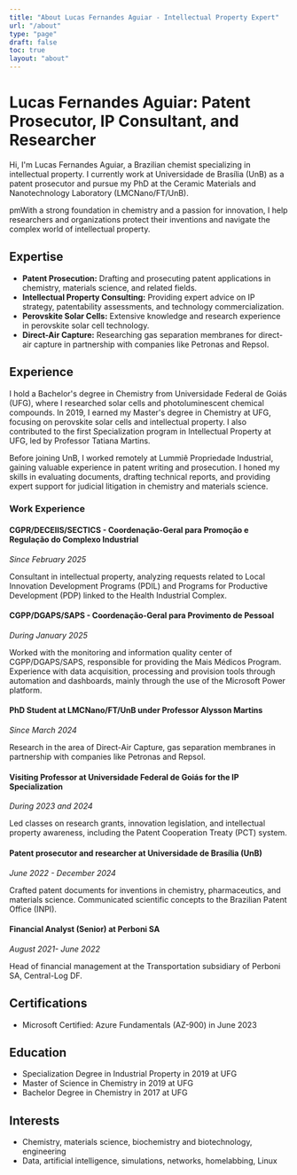 ```yaml
---
title: "About Lucas Fernandes Aguiar - Intellectual Property Expert"
url: "/about"
type: "page"
draft: false
toc: true
layout: "about"
---
```


# Lucas Fernandes Aguiar: Patent Prosecutor, IP Consultant, and Researcher

Hi, I'm Lucas Fernandes Aguiar, a Brazilian chemist specializing in intellectual property. I currently work at Universidade de Brasília (UnB) as a patent prosecutor and pursue my PhD at the Ceramic Materials and Nanotechnology Laboratory (LMCNano/FT/UnB).

pmWith a strong foundation in chemistry and a passion for innovation, I help researchers and organizations protect their inventions and navigate the complex world of intellectual property.

## Expertise

*   **Patent Prosecution:** Drafting and prosecuting patent applications in chemistry, materials science, and related fields.
*   **Intellectual Property Consulting:** Providing expert advice on IP strategy, patentability assessments, and technology commercialization.
*   **Perovskite Solar Cells:** Extensive knowledge and research experience in perovskite solar cell technology.
*   **Direct-Air Capture:** Researching gas separation membranes for direct-air capture in partnership with companies like Petronas and Repsol.

## Experience

I hold a Bachelor's degree in Chemistry from Universidade Federal de Goiás (UFG), where I researched solar cells and photoluminescent chemical compounds. In 2019, I earned my Master's degree in Chemistry at UFG, focusing on perovskite solar cells and intellectual property. I also contributed to the first Specialization program in Intellectual Property at UFG, led by Professor Tatiana Martins.

Before joining UnB, I worked remotely at Lummiê Propriedade Industrial, gaining valuable experience in patent writing and prosecution. I honed my skills in evaluating documents, drafting technical reports, and providing expert support for judicial litigation in chemistry and materials science.

### Work Experience

#### CGPR/DECEIIS/SECTICS - Coordenação-Geral para Promoção e Regulação do Complexo Industrial

*Since February 2025*

Consultant in intellectual property, analyzing requests related to Local Innovation Development Programs (PDIL) and Programs for Productive Development (PDP) linked to the Health Industrial Complex.

#### CGPP/DGAPS/SAPS - Coordenação-Geral para Provimento de Pessoal

*During January 2025*

Worked with the monitoring and information quality center of CGPP/DGAPS/SAPS, responsible for providing the Mais Médicos Program. Experience with data acquisition, processing and provision tools through automation and dashboards, mainly through the use of the Microsoft Power platform.

#### PhD Student at LMCNano/FT/UnB under Professor Alysson Martins

*Since March 2024*

Research in the area of Direct-Air Capture, gas separation membranes in partnership with companies like Petronas and Repsol.

#### Visiting Professor at Universidade Federal de Goiás for the IP Specialization

*During 2023 and 2024*

Led classes on research grants, innovation legislation, and intellectual property awareness, including the Patent Cooperation Treaty (PCT) system.

#### Patent prosecutor and researcher at Universidade de Brasília (UnB)

*June 2022 - December 2024*

Crafted patent documents for inventions in chemistry, pharmaceutics, and materials science. Communicated scientific concepts to the Brazilian Patent Office (INPI).

#### Financial Analyst (Senior) at Perboni SA

*August 2021- June 2022*

Head of financial management at the Transportation subsidiary of Perboni SA, Central-Log DF.

## Certifications

*   Microsoft Certified: Azure Fundamentals (AZ-900) in June 2023

## Education

*   Specialization Degree in Industrial Property in 2019 at UFG
*   Master of Science in Chemistry in 2019 at UFG
*   Bachelor Degree in Chemistry in 2017 at UFG

## Interests

*   Chemistry, materials science, biochemistry and biotechnology, engineering
*   Data, artificial intelligence, simulations, networks, homelabbing, Linux

